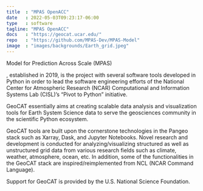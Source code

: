 ```yaml
---
title  : "MPAS OpenACC"
date   : 2022-05-03T09:23:17-06:00
type   : software
tagline: "MPAS OpenACC"
docs   : "https://geocat.ucar.edu/"
repo   : "https://github.com/MPAS-Dev/MPAS-Model"
image  : "images/backgrounds/Earth_grid.jpeg"
---
```



Model for Prediction Across Scale (MPAS)

, established in 2019, is the 
project with several software tools developed in Python in order to lead the 
software engineering efforts of the National Center for Atmospheric Research 
(NCAR) Computational and Information Systems Lab (CISL)’s “Pivot to Python” 
initiative.

GeoCAT essentially aims at creating scalable data analysis and visualization 
tools for Earth System Science data to serve the geosciences community in the 
scientific Python ecosystem. 

GeoCAT tools are built upon the cornerstone technologies in the Pangeo stack 
such as Xarray, Dask, and Jupyter Notebooks. Novel research and development 
is conducted for analyzing/visualizing structured as well as unstructured 
grid data from various research fields such as climate, weather, atmosphere, 
ocean, etc. In addition, some of the functionalities in the GeoCAT stack are 
inspired/reimplemented from NCL (NCAR Command Language).

Support for GeoCAT is provided by the U.S. National Science Foundation.
